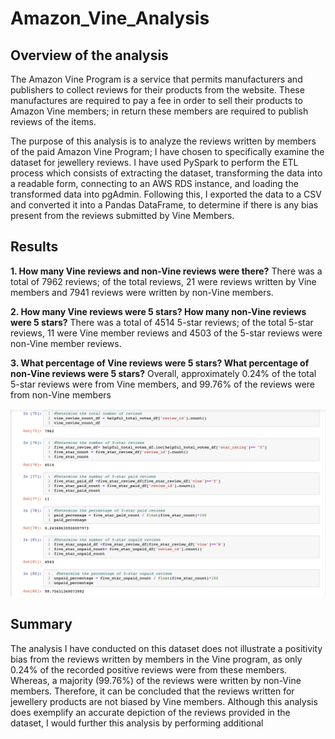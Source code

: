 # Amazon_Vine_Analysis

## Overview of the analysis
The Amazon Vine Program is a service that permits manufacturers and publishers to collect reviews for their products from the website. These manufactures are required to pay a fee in order to sell their products to Amazon Vine members; in return these members are required to publish reviews of the items. 

The purpose of this analysis is to analyze the reviews written by members of the paid Amazon Vine Program; I have chosen to specifically examine the dataset for jewellery reviews. I have used PySpark to perform the ETL process which consists of extracting the dataset, transforming the data into a readable form, connecting to an AWS RDS instance, and loading the transformed data into pgAdmin. Following this, I exported the data to a CSV and converted it into a Pandas DataFrame, to determine if there is any bias present from the reviews submitted by Vine Members. 

## Results 
**1.	How many Vine reviews and non-Vine reviews were there?**
There was a total of 7962 reviews; of the total reviews, 21 were reviews written by Vine members and 7941 reviews were written by non-Vine members.   

**2.	How many Vine reviews were 5 stars? How many non-Vine reviews were 5 stars?**
There was a total of 4514 5-star reviews; of the total 5-star reviews, 11 were Vine member reviews and 4503 of the 5-star reviews were non-Vine member reviews. 

**3.	What percentage of Vine reviews were 5 stars? What percentage of non-Vine reviews were 5 stars?**
Overall, approximately 0.24% of the total 5-star reviews were from Vine members, and 99.76% of the reviews were from non-Vine members 

![code_support:](./Resources/code_support.png)


## Summary
The analysis I have conducted on this dataset does not illustrate a positivity bias from the reviews written by members in the Vine program, as only 0.24% of the recorded positive reviews were from these members. Whereas, a majority (99.76%) of the reviews were written by non-Vine members. Therefore, it can be concluded that the reviews written for jewellery products are not biased by Vine members. Although this analysis does exemplify an accurate depiction of the reviews provided in the dataset, I would further this analysis by performing additional 


